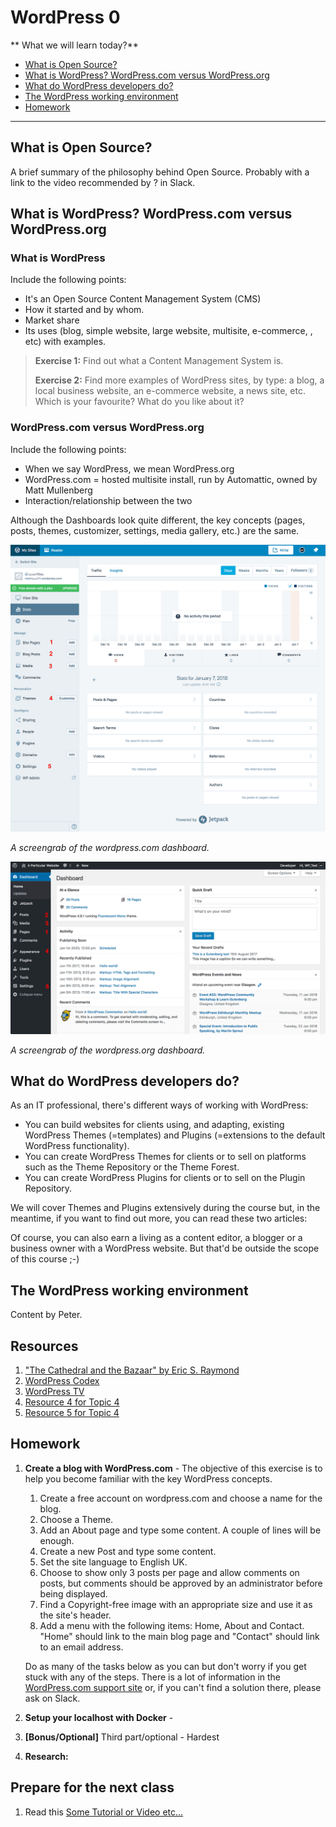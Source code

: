 # WordPress 0
** What we will learn today?**
- [What is Open Source?](#what-is-open-source)
- [What is WordPress? WordPress.com versus WordPress.org](#what-is-wordPress-wordPress-com-versus-wordPress-xworg)
- [What do WordPress developers do?](#what-do-wordpress-developers-do)
- [The WordPress working environment](#the-wordpress-working-environment) <!-- TODO Choose proper title -->
- [Homework](#homework)
---

## What is Open Source?

A brief summary of the philosophy behind Open Source. Probably with a link to the video recommended by ? in Slack.

## What is WordPress? WordPress.com versus WordPress.org

### What is WordPress

Include the following points:

*   It's an Open Source Content Management System (CMS)
*   How it started and by whom.
*   Market share
*   Its uses (blog, simple website, large website, multisite, e-commerce, , etc) with examples.

> **Exercise 1:** Find out what a Content Management System is.
> 
> **Exercise 2:** Find more examples of WordPress sites, by type: a blog, a local business website, an e-commerce website, a news site, etc. Which is your favourite? What do you like about it?

### WordPress.com versus WordPress.org

Include the following points:

*   When we say WordPress, we mean WordPress.org
*   WordPress.com = hosted multisite install, run by Automattic, owned by Matt Mullenberg
*   Interaction/relationship between the two

Although the Dashboards look quite different, the key concepts (pages, posts, themes, customizer, settings, media gallery, etc.) are the same.

![screengrab of the wordpress.com dashboard](assets/lesson0/wp.com-dashboard.png)

_A screengrab of the wordpress.com dashboard._

![screengrab of the wordpress.org dashboard](assets/lesson0/wp.org-dashboard.png)

_A screengrab of the wordpress.org dashboard._

## What do WordPress developers do?

As an IT professional, there's different ways of working with WordPress:

*   You can build websites for clients using, and adapting, existing WordPress Themes (=templates) and Plugins (=extensions to the default WordPress functionality).
*   You can create WordPress Themes for clients or to sell on platforms such as the Theme Repository or the Theme Forest.
*   You can create WordPress Plugins for clients or to sell on the Plugin Repository.

We will cover Themes and Plugins extensively during the course but, in the meantime, if you want to find out more, you can read these two articles:

Of course, you can also earn a living as a content editor, a blogger or a business owner with a WordPress website. But that'd be outside the scope of this course ;-)

## The WordPress working environment

Content by Peter.

## Resources

1.  ["The Cathedral and the Bazaar" by Eric S. Raymond](http://www.catb.org/~esr/writings/cathedral-bazaar/cathedral-bazaar/index.html)
2.  [WordPress Codex](https://codex.wordpress.org)
3.  [WordPress TV](https://wordpress.tv)
4.  [Resource 4 for Topic 4](https://google.com)
5.  [Resource 5 for Topic 4](https://google.com)

## Homework

1.  **Create a blog with WordPress.com** \- The objective of this exercise is to help you become familiar with the key WordPress concepts.
    
    1.  Create a free account on wordpress.com and choose a name for the blog.
    2.  Choose a Theme.
    3.  Add an About page and type some content. A couple of lines will be enough.
    4.  Create a new Post and type some content.
    5.  Set the site language to English UK.
    6.  Choose to show only 3 posts per page and allow comments on posts, but comments should be approved by an administrator before being displayed.
    7.  Find a Copyright-free image with an appropriate size and use it as the site's header.
    8.  Add a menu with the following items: Home, About and Contact. "Home" should link to the main blog page and "Contact" should link to an email address.
    
    Do as many of the tasks below as you can but don't worry if you get stuck with any of the steps. There is a lot of information in the [WordPress.com support site](https://en.support.wordpress.com/) or, if you can't find a solution there, please ask on Slack.
    
2.  **Setup your localhost with Docker** -
3.  **\[Bonus/Optional\]** Third part/optional - Hardest
4.  **Research:**

Prepare for the next class
--------------------------

1.  Read this [Some Tutorial or Video etc...](https://google.com)